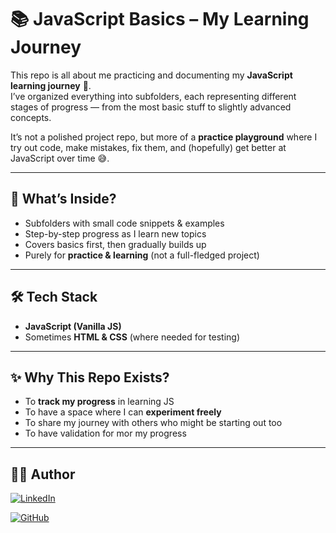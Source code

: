 # 📚 JavaScript Basics – My Learning Journey  

This repo is all about me practicing and documenting my **JavaScript learning journey** 🚀.  
I’ve organized everything into subfolders, each representing different stages of progress — from the most basic stuff to slightly advanced concepts.  

It’s not a polished project repo, but more of a **practice playground** where I try out code, make mistakes, fix them, and (hopefully) get better at JavaScript over time 😅.  

---

## 🔎 What’s Inside?  

- Subfolders with small code snippets & examples  
- Step-by-step progress as I learn new topics  
- Covers basics first, then gradually builds up  
- Purely for **practice & learning** (not a full-fledged project)  

---

## 🛠️ Tech Stack  

- **JavaScript (Vanilla JS)**  
- Sometimes **HTML & CSS** (where needed for testing)  

---

## ✨ Why This Repo Exists?  

- To **track my progress** in learning JS  
- To have a space where I can **experiment freely**  
- To share my journey with others who might be starting out too
- To have validation for mor my progress  

---

## 🙋‍♀️ Author  

[![LinkedIn](https://img.shields.io/badge/LinkedIn-0077B5?style=for-the-badge&logo=linkedin&logoColor=white)](https://www.linkedin.com/in/shambhavi-dev/)  

[![GitHub](https://img.shields.io/badge/GitHub-100000?style=for-the-badge&logo=github&logoColor=white)](https://github.com/shambhavi-tec)  
